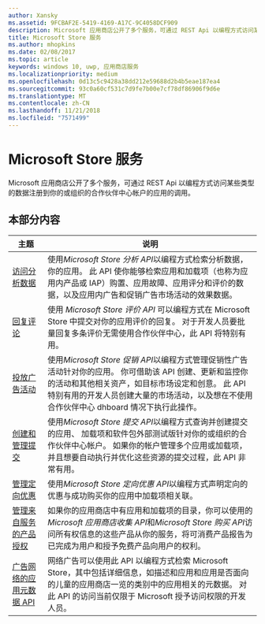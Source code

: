 ```yaml
---
author: Xansky
ms.assetid: 9FCBAF2E-5419-4169-A17C-9C4058DCF909
description: Microsoft 应用商店公开了多个服务，可通过 REST Api 以编程方式访问某些类型的数据注册到你的或组织的合作伙伴中心帐户的应用的调用。
title: Microsoft Store 服务
ms.author: mhopkins
ms.date: 02/08/2017
ms.topic: article
keywords: windows 10, uwp, 应用商店服务
ms.localizationpriority: medium
ms.openlocfilehash: 0d13c5c9428a38dd212e59688d2b4b5eae187ea4
ms.sourcegitcommit: 93c0a60cf531c7d9fe7b00e7cf78df86906f9d6e
ms.translationtype: MT
ms.contentlocale: zh-CN
ms.lasthandoff: 11/21/2018
ms.locfileid: "7571499"
---
```

# <a name="microsoft-store-services"></a>Microsoft Store 服务

Microsoft 应用商店公开了多个服务，可通过 REST Api 以编程方式访问某些类型的数据注册到你的或组织的合作伙伴中心帐户的应用的调用。

## <a name="in-this-section"></a>本部分内容


| 主题            | 说明                 |
|------------------|-----------------------------|
| [访问分析数据](access-analytics-data-using-windows-store-services.md) | 使用*Microsoft Store 分析 API*以编程方式检索分析数据，你的应用。 此 API 使你能够检索应用和加载项（也称为应用内产品或 IAP）购置、应用故障、应用评分和评价的数据，以及应用内广告和促销广告市场活动的效果数据。 |
| [回复评论](respond-to-reviews-using-windows-store-services.md) | 使用 *Microsoft Store 评价 API* 可以编程方式在 Microsoft Store 中提交对你的应用评价的回复。 对于开发人员要批量回复多条评价无需使用合作伙伴中心，此 API 将特别有用。  |
| [投放广告活动](run-ad-campaigns-using-windows-store-services.md) | 使用*Microsoft Store 促销 API*以编程方式管理促销性广告活动针对你的应用。 你可借助该 API 创建、更新和监控你的活动和其他相关资产，如目标市场设定和创意。 此 API 特别有用的开发人员创建大量的市场活动，以及想在不使用合作伙伴中心 dhboard 情况下执行此操作。 |
| [创建和管理提交](create-and-manage-submissions-using-windows-store-services.md) | 使用*Microsoft Store 提交 API*以编程方式查询并创建提交的应用、 加载项和软件包外部测试版针对你的或组织的合作伙伴中心帐户。 如果你的帐户管理多个应用或加载项，并且想要自动执行并优化这些资源的提交过程，此 API 非常有用。 |
| [管理定向优惠 ](manage-targeted-offers-using-windows-store-services.md) | 使用*Microsoft Store 定向优惠 API*以编程方式声明定向的优惠与成功购买你的应用中加载项相关联。 |
| [管理来自服务的产品授权](view-and-grant-products-from-a-service.md)  | 如果你的应用商店中有应用和加载项的目录，你可以使用的*Microsoft 应用商店收集 API*和*Microsoft Store 购买 API*访问所有权信息的这些产品从你的服务，将可消费产品报告为已完成为用户和授予免费产品向用户的权利。  |
| [广告网络的应用元数据 API](app-metadata-api-for-advertising-networks.md)  | 网络广告可以使用此 API 以编程方式检索 Microsoft Store，其中包括详细信息，如描述和应用和应用是否面向的儿童的应用商店一览的类别中的应用相关的元数据。 对此 API 的访问当前仅限于 Microsoft 授予访问权限的开发人员。  |
